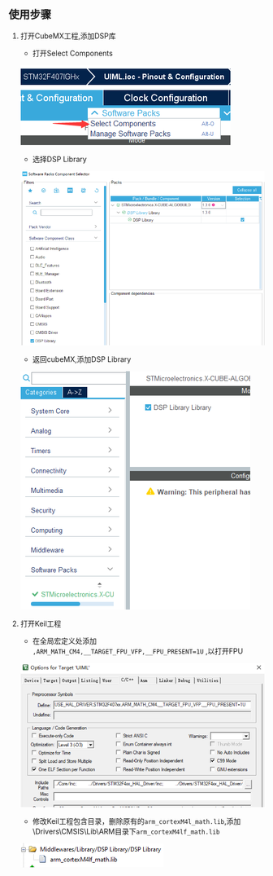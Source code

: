 ## 使用步骤

1. 打开CubeMX工程,添加DSP库
   - 打开Select Components
  
    ![选择包](README-IMG/选择包.png)
   - 选择DSP Library
  
	![引用DSP库](README-IMG/引用DSP库.png)
   - 返回cubeMX,添加DSP Library

    ![选择DSP库](README-IMG/选择DSP库.png)
	
2. 打开Keil工程
   - 在全局宏定义处添加 `,ARM_MATH_CM4,__TARGET_FPU_VFP,__FPU_PRESENT=1U` ,以打开FPU
   
   ![添加全局宏定义](README-IMG/添加全局宏定义.png)
   - 修改Keil工程包含目录，删除原有的`arm_cortexM4l_math.lib`,添加\Drivers\CMSIS\Lib\ARM目录下`arm_cortexM4lf_math.lib`

   ![添加math库](README-IMG/添加math库.png)